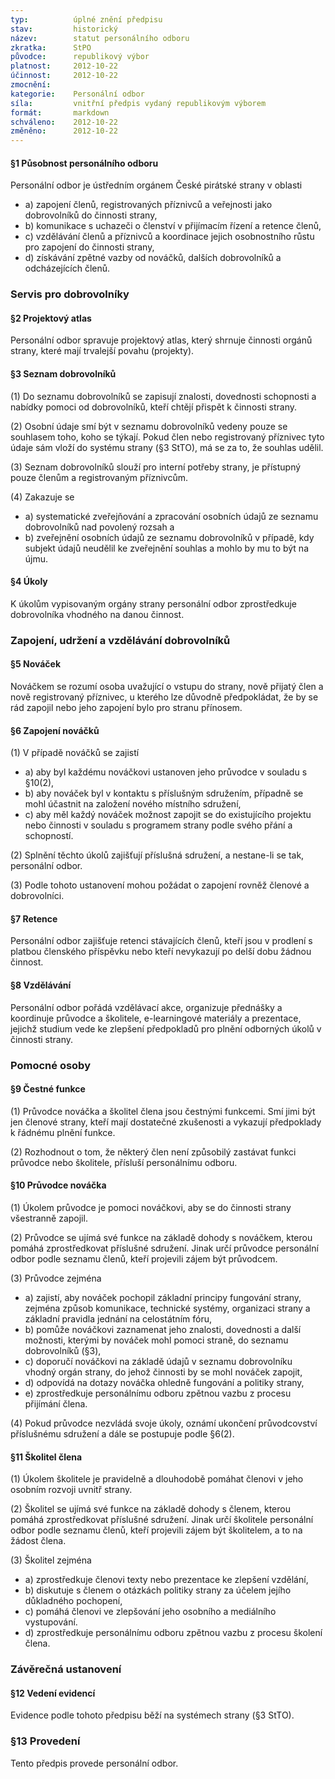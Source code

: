 ```yaml
---
typ:          úplné znění předpisu
stav:         historický
název:        statut personálního odboru
zkratka:      StPO
původce:      republikový výbor
platnost:     2012-10-22
účinnost:     2012-10-22
zmocnění:     
kategorie:    Personální odbor
síla:         vnitřní předpis vydaný republikovým výborem
formát:       markdown
schváleno:    2012-10-22
změněno:      2012-10-22
---
```


#### §1 Působnost personálního odboru

Personální odbor je ústředním orgánem České pirátské strany v oblasti

* a) zapojení členů, registrovaných příznivců a veřejnosti jako dobrovolníků do činnosti strany,
* b) komunikace s uchazeči o členství v přijímacím řízení a retence členů,
* c) vzdělávání členů a příznivců a koordinace jejich osobnostního růstu pro zapojení do činnosti strany,
* d) získávání zpětné vazby od nováčků, dalších dobrovolníků a odcházejících členů.

### Servis pro dobrovolníky

#### §2 Projektový atlas

Personální odbor spravuje projektový atlas, který shrnuje činnosti orgánů strany, které mají trvalejší povahu (projekty).

#### §3 Seznam dobrovolníků

(1) Do seznamu dobrovolníků se zapisují znalosti, dovednosti schopnosti a nabídky pomoci od dobrovolníků, kteří chtějí přispět k činnosti strany.

(2) Osobní údaje smí být v seznamu dobrovolníků vedeny pouze se souhlasem toho, koho se týkají. Pokud člen nebo registrovaný příznivec tyto údaje sám vloží do systému strany (§3 StTO), má se za to, že souhlas udělil.

(3) Seznam dobrovolníků slouží pro interní potřeby strany, je přístupný pouze členům a registrovaným příznivcům.

(4) Zakazuje se

 * a) systematické zveřejňování a zpracování osobních údajů ze seznamu dobrovolníků nad povolený rozsah a
 * b) zveřejnění osobních údajů ze seznamu dobrovolníků v případě, kdy subjekt údajů neudělil ke zveřejnění souhlas a mohlo by mu to být na újmu.

#### §4 Úkoly

K úkolům vypisovaným orgány strany personální odbor zprostředkuje dobrovolníka vhodného na danou činnost.

### Zapojení, udržení a vzdělávání dobrovolníků

#### §5 Nováček

Nováčkem se rozumí osoba uvažující o vstupu do strany, nově přijatý člen a nově registrovaný příznivec, u kterého lze důvodně předpokládat, že by se rád zapojil nebo jeho zapojení bylo pro stranu přínosem.

#### §6 Zapojení nováčků

(1) V případě nováčků se zajistí

 * a) aby byl každému nováčkovi ustanoven jeho průvodce v souladu s §10(2),
 * b) aby nováček byl v kontaktu s příslušným sdružením, případně se mohl účastnit na založení nového místního sdružení,
 * c) aby měl každý nováček možnost zapojit se do existujícího projektu nebo činnosti v souladu s programem strany podle svého přání a schopností.

(2) Splnění těchto úkolů zajišťují příslušná sdružení, a nestane-li se tak, personální odbor.

(3) Podle tohoto ustanovení mohou požádat o zapojení rovněž členové a dobrovolníci.

#### §7 Retence

Personální odbor zajišťuje retenci stávajících členů, kteří jsou v prodlení s platbou členského příspěvku nebo kteří nevykazují po delší dobu žádnou činnost.

#### §8 Vzdělávání

Personální odbor pořádá vzdělávací akce, organizuje přednášky a koordinuje průvodce a školitele, e-learningové materiály a prezentace, jejichž studium vede ke zlepšení předpokladů pro plnění odborných úkolů v činnosti strany.

### Pomocné osoby

#### §9 Čestné funkce

(1) Průvodce nováčka a školitel člena jsou čestnými funkcemi. Smí jimi být jen členové strany, kteří mají dostatečné zkušenosti a vykazují předpoklady k řádnému plnění funkce.

(2) Rozhodnout o tom, že některý člen není způsobilý zastávat funkci průvodce nebo školitele, přísluší personálnímu odboru.

#### §10 Průvodce nováčka

(1) Úkolem průvodce je pomoci nováčkovi, aby se do činnosti strany všestranně zapojil.

(2) Průvodce se ujímá své funkce na základě dohody s nováčkem, kterou pomáhá zprostředkovat příslušné sdružení. Jinak určí průvodce personální odbor podle seznamu členů, kteří projevili zájem být průvodcem.

(3) Průvodce zejména

 * a) zajistí, aby nováček pochopil základní principy fungování strany, zejména způsob komunikace, technické systémy, organizaci strany a základní pravidla jednání na celostátním fóru,
 * b) pomůže nováčkovi zaznamenat jeho znalosti, dovednosti a další možnosti, kterými by nováček mohl pomoci straně, do seznamu dobrovolníků (§3),
 * c) doporučí nováčkovi na základě údajů v seznamu dobrovolníku vhodný orgán strany, do jehož činnosti by se mohl nováček zapojit,
 * d) odpovídá na dotazy nováčka ohledně fungování a politiky strany,
 * e) zprostředkuje personálnímu odboru zpětnou vazbu z procesu přijímání člena.

(4) Pokud průvodce nezvládá svoje úkoly, oznámí ukončení průvodcovství příslušnému sdružení a dále se postupuje podle §6(2).

#### §11 Školitel člena

(1) Úkolem školitele je pravidelně a dlouhodobě pomáhat členovi v jeho osobním rozvoji uvnitř strany.

(2) Školitel se ujímá své funkce na základě dohody s členem, kterou pomáhá zprostředkovat příslušné sdružení. Jinak určí školitele personální odbor podle seznamu členů, kteří projevili zájem být školitelem, a to na žádost člena.

(3) Školitel zejména

 * a) zprostředkuje členovi texty nebo prezentace ke zlepšení vzdělání,
 * b) diskutuje s členem o otázkách politiky strany za účelem jejího důkladného pochopení,
 * c) pomáhá členovi ve zlepšování jeho osobního a mediálního vystupování.
 * d) zprostředkuje personálnímu odboru zpětnou vazbu z procesu školení člena.

### Závěrečná ustanovení

#### §12 Vedení evidencí

Evidence podle tohoto předpisu běží na systémech strany (§3 StTO).

### §13 Provedení

Tento předpis provede personální odbor.
